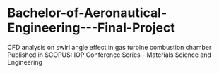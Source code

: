 # Bachelor-of-Aeronautical-Engineering---Final-Project
CFD analysis on swirl angle effect in gas turbine combustion  chamber
Published in SCOPUS: IOP Conference Series - Materials Science and Engineering
